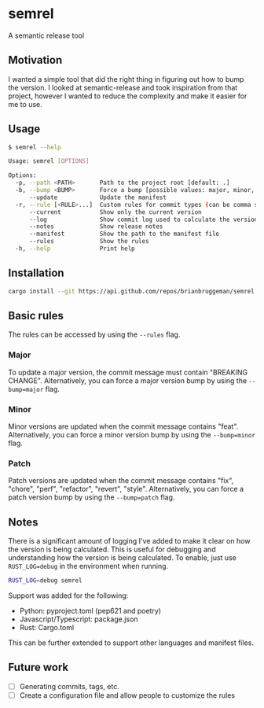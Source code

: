# semrel

A semantic release tool

## Motivation

I wanted a simple tool that did the right thing in figuring out how to bump the version.  I looked at semantic-release and took inspiration from that project, however I wanted to reduce the complexity and make it easier for me to use.

## Usage

```bash
$ semrel --help

Usage: semrel [OPTIONS]

Options:
  -p, --path <PATH>       Path to the project root [default: .]
  -b, --bump <BUMP>       Force a bump [possible values: major, minor, patch, none]
      --update            Update the manifest
  -r, --rule [<RULE>...]  Custom rules for commit types (can be comma separated)
      --current           Show only the current version
      --log               Show commit log used to calculate the version
      --notes             Show release notes
      --manifest          Show the path to the manifest file
      --rules             Show the rules
  -h, --help              Print help
```

## Installation

```bash
cargo install --git https://api.github.com/repos/brianbruggeman/semrel
```


## Basic rules

The rules can be accessed by using the `--rules` flag.

### Major

To update a major version, the commit message must contain "BREAKING CHANGE".  Alternatively, you can force a major version bump by using the `--bump=major` flag.

### Minor

Minor versions are updated when the commit message contains "feat".  Alternatively, you can force a minor version bump by using the `--bump=minor` flag.

### Patch

Patch versions are updated when the commit message contains "fix", "chore", "perf", "refactor", "revert", "style".  Alternatively, you can force a patch version bump by using the `--bump=patch` flag.



## Notes

There is a significant amount of logging I've added to make it clear on how the version is being calculated.  This is useful for debugging and understanding how the version is being calculated.  To enable, just use `RUST_LOG=debug` in the environment when running.

```bash
RUST_LOG=debug semrel
```

Support was added for the following:
- Python: pyproject.toml (pep621 and poetry)
- Javascript/Typescript: package.json
- Rust: Cargo.toml

This can be further extended to support other languages and manifest files.

## Future work

- [ ] Generating commits, tags, etc.
- [ ] Create a configuration file and allow people to customize the rules
